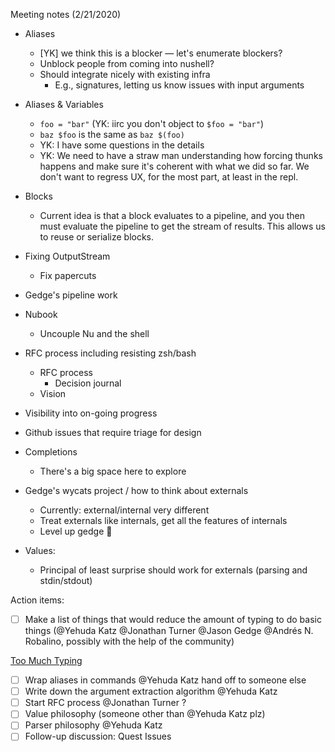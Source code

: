 Meeting notes (2/21/2020)

- Aliases
    - [YK] we think this is a blocker — let's enumerate blockers?
    - Unblock people from coming into nushell?
    - Should integrate nicely with existing infra
        - E.g., signatures, letting us know issues with input arguments
- Aliases & Variables
    - `foo = "bar"` (YK: iirc you don't object to `$foo = "bar"`)
    - `baz $foo` is the same as `baz $(foo)`
    - YK: I have some questions in the details
    - YK: We need to have a straw man understanding how forcing thunks happens and make sure it's coherent with what we did so far. We don't want to regress UX, for the most part, at least in the repl.
- Blocks
    - Current idea is that a block evaluates to a pipeline, and you then must evaluate the pipeline to get the stream of results.  This allows us to reuse or serialize blocks.
- Fixing OutputStream
    - Fix papercuts
- Gedge's pipeline work
- Nubook
    - Uncouple Nu and the shell
- RFC process including resisting zsh/bash
    - RFC process
        - Decision journal
    - Vision

- Visibility into on-going progress
- Github issues that require triage for design
- Completions
    - There's a big space here to explore
- Gedge's wycats project / how to think about externals
    - Currently: external/internal very different
    - Treat externals like internals, get all the features of internals
    - Level up gedge 🙌
- Values:
    - Principal of least surprise should work for externals (parsing and stdin/stdout)

Action items:

- [ ]  Make a list of things that would reduce the amount of typing to do basic things (@Yehuda Katz @Jonathan Turner @Jason Gedge @Andrés N. Robalino, possibly with the help of the community)

[Too Much Typing](https://www.notion.so/Too-Much-Typing-72e5c83340404f35a5558b4c5334f4a2)

- [ ]  Wrap aliases in commands @Yehuda Katz hand off to someone else
- [ ]  Write down the argument extraction algorithm @Yehuda Katz
- [ ]  Start RFC process @Jonathan Turner ?
- [ ]  Value philosophy (someone other than @Yehuda Katz plz)
- [ ]  Parser philosophy @Yehuda Katz
- [ ]  Follow-up discussion: Quest Issues